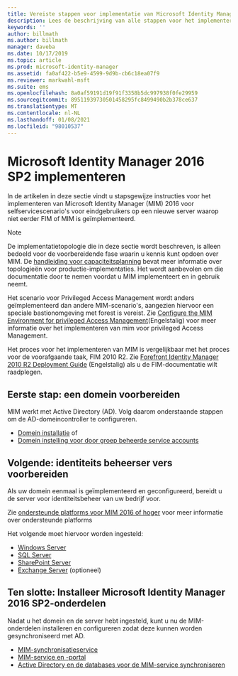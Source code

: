 ```yaml
---
title: Vereiste stappen voor implementatie van Microsoft Identity Manager 2016 | Microsoft Docs
description: Lees de beschrijving van alle stappen voor het implementeren van Microsoft Identity Manager 2016, van het voorbereiden van de omgeving tot het configureren van de portals.
keywords: ''
author: billmath
ms.author: billmath
manager: daveba
ms.date: 10/17/2019
ms.topic: article
ms.prod: microsoft-identity-manager
ms.assetid: fa0af422-b5e9-4599-9d9b-cb6c18ea07f9
ms.reviewer: markwahl-msft
ms.suite: ems
ms.openlocfilehash: 8a0af59191d19f91f3358b5dc997938f0fe29959
ms.sourcegitcommit: 89511939730501458295fc8499490b2b378ce637
ms.translationtype: MT
ms.contentlocale: nl-NL
ms.lasthandoff: 01/08/2021
ms.locfileid: "98010537"
---
```

# <a name="deploy-microsoft-identity-manager-2016-sp2"></a>Microsoft Identity Manager 2016 SP2 implementeren
In de artikelen in deze sectie vindt u stapsgewijze instructies voor het implementeren van Microsoft Identity Manager (MIM) 2016 voor selfservicescenario's voor eindgebruikers op een nieuwe server waarop niet eerder FIM of MIM is geïmplementeerd.

> [!NOTE]
> De implementatietopologie die in deze sectie wordt beschreven, is alleen bedoeld voor de voorbereidende fase waarin u kennis kunt opdoen over MIM.  De [handleiding voor capaciteitsplanning](capacity-planning-guide.md) bevat meer informatie over topologieën voor productie-implementaties.  Het wordt aanbevolen om die documentatie door te nemen voordat u MIM implementeert en in gebruik neemt.

Het scenario voor Privileged Access Management wordt anders geïmplementeerd dan andere MIM-scenario's, aangezien hiervoor een speciale bastionomgeving met forest is vereist.  Zie [Configure the MIM Environment for privileged Access Management](./pam/configuring-mim-environment-for-pam.md)(Engelstalig) voor meer informatie over het implementeren van mim voor privileged Access Management.

Het proces voor het implementeren van MIM is vergelijkbaar met het proces voor de voorafgaande taak, FIM 2010 R2. Zie [Forefront Identity Manager 2010 R2 Deployment Guide](https://technet.microsoft.com/library/jj134310) (Engelstalig) als u de FIM-documentatie wilt raadplegen.

## <a name="first-prepare-a-domain"></a>Eerste stap: een domein voorbereiden
MIM werkt met Active Directory (AD). Volg daarom onderstaande stappen om de AD-domeincontroller te configureren.
- [Domein installatie](preparing-domain.md) of
- [Domein instelling voor door groep beheerde service accounts](preparing-domain-gmsa.md)


## <a name="next-prepare-identity-management-servers"></a>Volgende: identiteits beheerser vers voorbereiden
Als uw domein eenmaal is geïmplementeerd en geconfigureerd, bereidt u de server voor identiteitsbeheer van uw bedrijf voor.

Zie [ondersteunde platforms voor MIM 2016 of hoger](microsoft-identity-manager-2016-supported-platforms.md) voor meer informatie over ondersteunde platforms

 Het volgende moet hiervoor worden ingesteld:
- [Windows Server](prepare-server-ws2016.md)
- [SQL Server](prepare-server-sql2016.md)
- [SharePoint Server](prepare-server-sharepoint.md)
- [Exchange Server](prepare-server-exchange.md) (optioneel)

## <a name="finally-install-microsoft-identity-manager-2016-sp2-components"></a>Ten slotte: Installeer Microsoft Identity Manager 2016 SP2-onderdelen
Nadat u het domein en de server hebt ingesteld, kunt u nu de MIM-onderdelen installeren en configureren zodat deze kunnen worden gesynchroniseerd met AD.
- [MIM-synchronisatieservice](install-mim-sync.md)
- [MIM-service en -portal](install-mim-service-portal.md)
- [Active Directory en de databases voor de MIM-service synchroniseren](install-mim-sync-ad-service.md)

